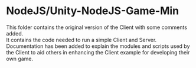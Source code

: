 # NodeJS/Unity-NodeJS-Game-Min
  
This folder contains the original version of the Client with some comments added.  
It contains the code needed to run a simple Client and Server.  
Documentation has been added to explain the modules and scripts used by the Client to 
aid others in enhancing the Client example for developing their own game.
